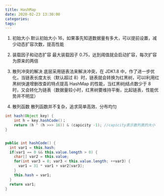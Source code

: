 ```yaml
---
title: HashMap
date: 2020-02-23 13:30:00
categories: 
tags:
---
```

1. 初始大小
默认初始大小 16，如果事先知道数据量有多大，可以提前设置，减少动态扩容次数，提高性能

2. 装载因子和动态扩容
最大装载因子 0.75，达到阈值就会启动扩容，每次扩容为原来的两倍

3. 散列冲突的解决
底层采用链表法来解决冲突，在 JDK1.8 中，作了进一步优化，当链表长度太长（默认超过 8）时，链表就会转换为红黑树，可以l利用红黑树快速增删改查的特点提高 HashMap 的性能，当红黑树j结点数少于 8 时，又会转化为链表（数据量较小时，红黑树要维持平衡，比起链表，性能优势并不明显）

4. 散列函数
散列函数并不复杂，追求简单高效、分布均匀
```java
int hash(Object key) {
    int h = key.hashCode()；
    return (h ^ (h >>> 16)) & (capicity -1); //capicity表示散列表的大小
}


public int hashCode() {
  int var1 = this.hash;
  if(var1 == 0 && this.value.length > 0) {
    char[] var2 = this.value;
    for(int var3 = 0; var3 < this.value.length; ++var3) {
      var1 = 31 * var1 + var2[var3];
    }
    this.hash = var1;
  }
  return var1;
}
```